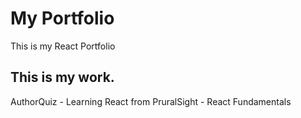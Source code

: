 # My Portfolio
This is my React Portfolio
## This is my work.
AuthorQuiz - Learning React from PruralSight - React Fundamentals